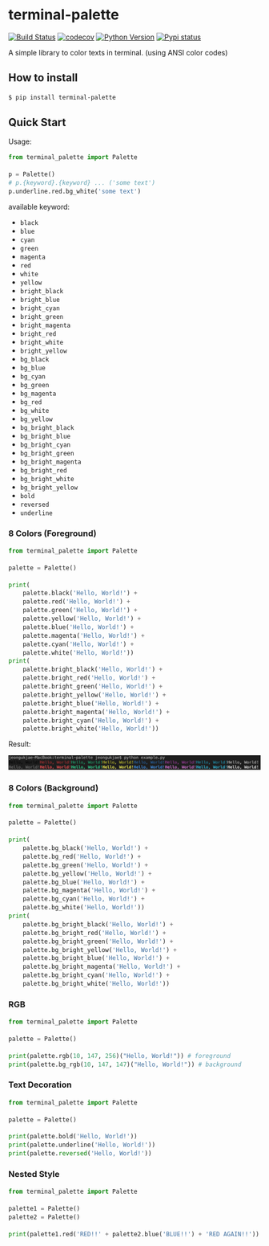 # terminal-palette

[![Build Status](https://travis-ci.org/JeongUkJae/terminal-palette.svg?branch=master)](https://travis-ci.org/JeongUkJae/terminal-palette) [![codecov](https://codecov.io/gh/jeongukjae/terminal-palette/branch/master/graph/badge.svg)](https://codecov.io/gh/jeongukjae/terminal-palette) [![Python Version](https://img.shields.io/pypi/pyversions/terminal-palette.svg)](https://pypi.org/manage/project/terminal-palette/releases/) [![Pypi status](https://img.shields.io/pypi/status/terminal-palette.svg)](https://pypi.org/manage/project/terminal-palette/releases/)

A simple library to color texts in terminal. (using ANSI color codes)

## How to install

```bash
$ pip install terminal-palette
```

## Quick Start

Usage:

```python
from terminal_palette import Palette

p = Palette()
# p.{keyword}.{keyword} ... ('some text')
p.underline.red.bg_white('some text')
```

available keyword:

- `black`
- `blue`
- `cyan`
- `green`
- `magenta`
- `red`
- `white`
- `yellow`
- `bright_black`
- `bright_blue`
- `bright_cyan`
- `bright_green`
- `bright_magenta`
- `bright_red`
- `bright_white`
- `bright_yellow`
- `bg_black`
- `bg_blue`
- `bg_cyan`
- `bg_green`
- `bg_magenta`
- `bg_red`
- `bg_white`
- `bg_yellow`
- `bg_bright_black`
- `bg_bright_blue`
- `bg_bright_cyan`
- `bg_bright_green`
- `bg_bright_magenta`
- `bg_bright_red`
- `bg_bright_white`
- `bg_bright_yellow`
- `bold`
- `reversed`
- `underline`

### 8 Colors (Foreground)

```python
from terminal_palette import Palette

palette = Palette()

print(
    palette.black('Hello, World!') +
    palette.red('Hello, World!') +
    palette.green('Hello, World!') +
    palette.yellow('Hello, World!') +
    palette.blue('Hello, World!') +
    palette.magenta('Hello, World!') +
    palette.cyan('Hello, World!') +
    palette.white('Hello, World!'))
print(
    palette.bright_black('Hello, World!') +
    palette.bright_red('Hello, World!') +
    palette.bright_green('Hello, World!') +
    palette.bright_yellow('Hello, World!') +
    palette.bright_blue('Hello, World!') +
    palette.bright_magenta('Hello, World!') +
    palette.bright_cyan('Hello, World!') +
    palette.bright_white('Hello, World!'))
```

Result:

![8Color Result](./images/8colors.png)

### 8 Colors (Background)

```python
from terminal_palette import Palette

palette = Palette()

print(
    palette.bg_black('Hello, World!') +
    palette.bg_red('Hello, World!') +
    palette.bg_green('Hello, World!') +
    palette.bg_yellow('Hello, World!') +
    palette.bg_blue('Hello, World!') +
    palette.bg_magenta('Hello, World!') +
    palette.bg_cyan('Hello, World!') +
    palette.bg_white('Hello, World!'))
print(
    palette.bg_bright_black('Hello, World!') +
    palette.bg_bright_red('Hello, World!') +
    palette.bg_bright_green('Hello, World!') +
    palette.bg_bright_yellow('Hello, World!') +
    palette.bg_bright_blue('Hello, World!') +
    palette.bg_bright_magenta('Hello, World!') +
    palette.bg_bright_cyan('Hello, World!') +
    palette.bg_bright_white('Hello, World!'))
```

### RGB

```python
from terminal_palette import Palette

palette = Palette()

print(palette.rgb(10, 147, 256)("Hello, World!")) # foreground
print(palette.bg_rgb(10, 147, 147)("Hello, World!")) # background
```

### Text Decoration

```python
from terminal_palette import Palette

palette = Palette()

print(palette.bold('Hello, World!'))
print(palette.underline('Hello, World!'))
print(palette.reversed('Hello, World!'))
```

### Nested Style

```python
from terminal_palette import Palette

palette1 = Palette()
palette2 = Palette()

print(palette1.red('RED!!' + palette2.blue('BLUE!!') + 'RED AGAIN!!'))
```
